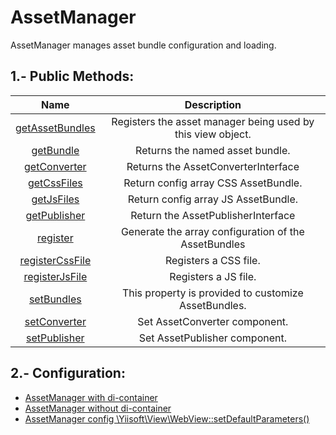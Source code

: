 # AssetManager

AssetManager manages asset bundle configuration and loading.

## 1.- Public Methods:

| Name | Description |
|:----:|:-----------:|
|[getAssetBundles](api/assetmanager/getassetbundles.md/)|Registers the asset manager being used by this view object.|
|[getBundle](api/assetmanager/getbundle.md)|Returns the named asset bundle.|
|[getConverter](api/assetmanager/getconverter.md)|Returns the AssetConverterInterface|
|[getCssFiles](api/assetmanager/getcssfiles.md)|Return config array CSS AssetBundle.|
|[getJsFiles](api/assetmanager/getjsfiles.md)|Return config array JS AssetBundle.|
|[getPublisher](api/assetmanager/getpublisher.md)|Return the AssetPublisherInterface|
|[register](api/assetmanager/register.md)|Generate the array configuration of the AssetBundles|
|[registerCssFile](api/assetmanager/registercssfile.md)|Registers a CSS file.|
|[registerJsFile](api/assetmanager/registerjsfile.md)|Registers a JS file.|
|[setBundles](api/assetmanager/setbundles.md)|This property is provided to customize AssetBundles.|
|[setConverter](api/assetmanager/setconverter.md)|Set AssetConverter component.|
|[setPublisher](api/assetmanager/setpublisher.md)|Set AssetPublisher component.|

## 2.- Configuration:

- [AssetManager with di-container](config/di-container-config.md)
- [AssetManager without di-container](config/without-di-container-config.md)
- [AssetManager config \Yiisoft\View\WebView::setDefaultParameters()](config/webview-setdefaultparameters.md)
